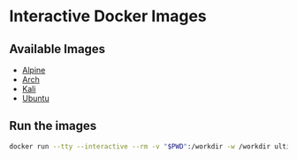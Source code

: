 # Interactive Docker Images

## Available Images

- [Alpine](https://hub.docker.com/repository/docker/ultimator14/alpine-interactive)
- [Arch](https://hub.docker.com/repository/docker/ultimator14/arch-interactive)
- [Kali](https://hub.docker.com/repository/docker/ultimator14/kali-interactive)
- [Ubuntu](https://hub.docker.com/repository/docker/ultimator14/ubuntu-interactive)

## Run the images

```bash
docker run --tty --interactive --rm -v "$PWD":/workdir -w /workdir ultimator14/<image-name>-interactive /bin/bash
```
